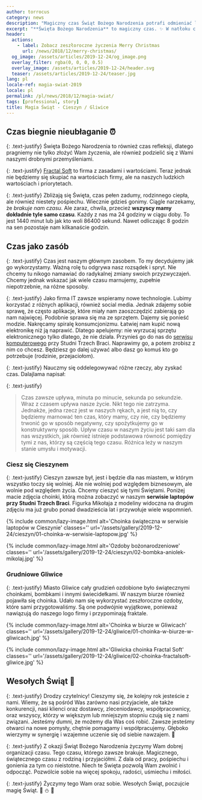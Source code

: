 ```yaml
---
author: torrocus
category: news
description: "Magiczny czas Świąt Bożego Narodzenia potrafi odmieniać ludzkie serca i przyzwyczajenia. Świąteczne życzenia dla bliskich, przyjaciół i klientów."
excerpt: "**Święta Bożego Narodzenia** to magiczny czas. ✨ W natłoku codziennych spraw, zabiegani, możemy na chwilę zwolnić. 🐌🐢 Zatrzymać się i poczuć bliskość rodziny 👪, przyjaciół. Zanim jednak to nastąpi dla większości z nas jest to czas przygotowań i pośpiechu. 🏃‍♂️🏇 Stoimy w długich kolejkach, denerwując się, że tyle jeszcze rzeczy zostało do załatwienia. Boimy się, że czegoś zabraknie na wigilijnym stole. 🐟 Gonimy za gwiazdkowymi prezentami, choć doskonale wiemy, że to tylko symbol i nie są one najważniejsze. 🎁"
header:
  actions:
    - label: Zobacz zeszłoroczne życzenia Merry Christmas
      url: /news/2018/12/merry-christmas/
  og_image: /assets/articles/2019-12-24/og_image.png
  overlay_filter: rgba(0, 0, 0, 0.5)
  overlay_image: /assets/articles/2019-12-24/header.svg
  teaser: /assets/articles/2019-12-24/teaser.jpg
lang: pl
locale-ref: magia-swiat-2019
locale: pl
permalink: /pl/news/2018/12/magia-swiat/
tags: [professional, story]
title: Magia Świąt - Cieszyn / Gliwice
---
```


## Czas biegnie nieubłaganie ⏰

{: .text-justify}
Święta Bożego Narodzenia to również czas refleksji, dlatego pragniemy nie tylko złożyć Wam życzenia, ale również podzielić się z Wami naszymi drobnymi przemyśleniami.

{: .text-justify}
[Fractal Soft](https://fractalsoft.org/pl) to firma z zasadami i wartościami.
Teraz jednak nie będziemy się skupiać na wartościach firmy, ale na naszych ludzkich wartościach i priorytetach.

{: .text-justify}
Zbliżają się Święta, czas pełen zadumy, rodzinnego ciepła, ale również niestety pośpiechu.
Wiecznie gdzieś gonimy.
Ciągle narzekamy, że _brakuje nam czasu._
Ale zaraz, chwila, przecież **wszyscy mamy dokładnie tyle samo czasu**.
Każdy z nas ma 24 godziny w ciągu doby.
To jest 1440 minut lub jak kto woli 86400 sekund.
Nawet odliczając 8 godzin na sen pozostaje nam kilkanaście godzin.


## Czas jako zasób

{: .text-justify}
Czas jest naszym głównym zasobem.
To my decydujemy jak go wykorzystamy.
Ważną rolę tu odgrywa nasz rozsądek i spryt.
Nie chcemy tu nikogo namawiać do radykalnej zmiany swoich przyzwyczajeń.
Chcemy jednak wskazać jak wiele czasu marnujemy, zupełnie niepotrzebnie, na różne sposoby.

{: .text-justify}
Jako firma IT zawsze wspieramy nowe technologie.
Lubimy korzystać z różnych aplikacji, również social media.
Jednak zdajemy sobie sprawę, że często aplikacje, które miały nam zaoszczędzić zabierają go nam najwięcej.
Podobnie sprawa się ma ze sprzętem.
Dajemy się ponieść modzie.
Nakręcamy spiralę konsumcjonizmu.
Łatwiej nam kupić nową elektronikę niż ją naprawić.
Dlatego apelujemy: nie wyrzucaj sprzętu elektronicznego tylko dlatego, że nie działa.
Przynieś go do nas do [serwisu komputerowego](https://fractalsoft.org/pl/cieszyn) przy Studni Trzech Braci.
Naprawimy go, a potem zrobisz z nim co chcesz.
Będziesz go dalej używać albo dasz go komuś kto go potrzebuje (rodzinie, przejaciołom).

{: .text-justify}
Nauczmy się oddelegowywać różne rzeczy, aby zyskać czas.
Dalajlama napisał:

{: .text-justify}
> Czas zawsze upływa, minuta po minucie, sekunda po sekundzie.
> Wraz z czasem upływa nasze życie.
> Nikt tego nie zatrzyma.
> Jednakże, jedna rzecz jest w naszych rękach, a jest nią to, czy będziemy marnować ten czas, który mamy, czy nie, czy będziemy trwonić go w sposób negatywny, czy spożytkujemy go w konstruktywny sposób.
> Upływ czasu w naszym życiu jest taki sam dla nas wszystkich, jak również istnieje podstawowa równość pomiędzy tymi z nas, którzy są częścią tego czasu.
> Różnica leży w naszym stanie umysłu i motywacji.


### Ciesz się Cieszynem

{: .text-justify}
Cieszyn zawsze był, jest i będzie dla nas miastem, w którym wszystko toczy się wolniej.
Ale nie wolniej pod względem biznesowym, ale wolnie pod względem życia.
Chcemy cieszyć się tymi Świętami.
Poniżej macie zdjęcia choinki, którą można zobaczyć w naszym **serwisie laptopów przy Studni Trzech Braci**.
Figurka Mikołaja z modeliny  widoczna na drugim zdjęciu ma już grubo ponad dwadzieścia lat i przywołuje wiele wspomnień.


{% include common/lazy-image.html alt='Choinka świąteczna w serwisie laptopów w Cieszynie' classes='' url='/assets/gallery/2019-12-24/cieszyn/01-choinka-w-serwisie-laptopow.jpg' %}

{% include common/lazy-image.html alt='Ozdoby bożonarodzeniowe' classes='' url='/assets/gallery/2019-12-24/cieszyn/02-bombka-aniolek-mikolaj.jpg' %}


### Grudniowe Gliwice

{: .text-justify}
Miasto Gliwice cały grudzień ozdobione było świątecznymi choinkami, bombkami i innymi świecidełkami.
W naszym biurze również pojawiła się choinka.
Udało nam się wykorzystać zeszłoroczne ozdoby, które sami przygotowaliśmy.
Są one podwójnie wyjątkowe, ponieważ nawiązują do naszego logo firmy i przypominają fraktale.


{% include common/lazy-image.html alt='Choinka w biurze w Gliwicach' classes='' url='/assets/gallery/2019-12-24/gliwice/01-choinka-w-biurze-w-gliwicach.jpg' %}

{% include common/lazy-image.html alt='Gliwicka choinka Fractal Soft' classes='' url='/assets/gallery/2019-12-24/gliwice/02-choinka-fractalsoft-gliwice.jpg' %}


## Wesołych Świąt 🎄

{: .text-justify}
Drodzy czytelnicy!
Cieszymy się, że kolejny rok jesteście z nami.
Wiemy, że są pośród Was zarówno
nasi przyjaciele, ale także konkurencji,
nasi klienci oraz dostawcy, zleceniodawcy, współpracownicy,
oraz wszyscy, którzy w większym lub mniejszym stopniu czują się z nami związani.
Jesteśmy dumni, że możemy dla Was coś robić.
Zawsze jesteśmy otwarci na nowe pomysły, chętnie pomagamy i współpracujemy.
Głęboko wierzymy w synergię i wzajemne uczenie się od siebie nawzajem.
💝

{: .text-justify}
Z okazji Świąt Bożego Narodzenia życzymy Wam dobrej organizacji czasu.
Tego czasu, którego zawsze brakuje.
Magicznego, świątecznego czasu z rodziną i przyjaciółmi.
Z dala od pracy, pośpiechu i gonienia za tym co nieistotne.
Niech te Święta pozwolą Wam zwolnić i odpocząć.
Pozwólcie sobie na więcej spokoju, radości, uśmiechu i miłości.

{: .text-justify}
Życzymy tego Wam oraz sobie.
Wesołych Świąt, poczujcie magię Świąt.
🎄
⛄
🎅
